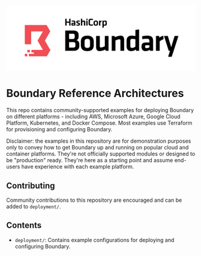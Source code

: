 ![](boundary.png)
# Boundary Reference Architectures
This repo contains community-supported examples for deploying Boundary on different platforms - including AWS, Microsoft Azure, Google Cloud Platform, Kubernetes, and Docker Compose. Most examples use Terraform for provisioning and configuring Boundary.

Disclaimer: the examples in this repository are for demonstration purposes only to convey how to get Boundary up and running
on popular cloud and container platforms. They're not officially supported modules or designed to be "production" ready. They're
here as a starting point and assume end-users have experience with each example platform.

## Contributing
Community contributions to this repository are encouraged and can be added to `deployment/`.


## Contents
- `deployment/`: Contains example configurations for deploying and configuring Boundary. 
